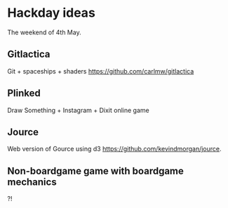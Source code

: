 Hackday ideas
=============
The weekend of 4th May.

Gitlactica
----------
Git + spaceships + shaders https://github.com/carlmw/gitlactica

Plinked
-------
Draw Something + Instagram + Dixit online game

Jource
------
Web version of Gource using d3 https://github.com/kevindmorgan/jource.

Non-boardgame game with boardgame mechanics
-------------------------------------------
?!
